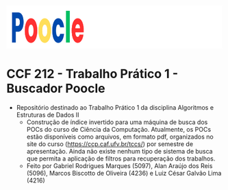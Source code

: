 <img src="GTKProject/Poocle Search Tool.png" width="800" height="100">

# CCF 212 - Trabalho Prático 1 - Buscador Poocle
+ Repositório destinado ao Trabalho Prático 1 da disciplina Algoritmos e Estruturas de Dados II
    - Construção de índice invertido para uma máquina de busca dos POCs do curso de Ciência da Computação. Atualmente, os POCs estão disponíveis como arquivos, em formato pdf, organizados no site do curso (https://ccp.caf.ufv.br/tccs/) por semestre de apresentação. Ainda não existe nenhum tipo de sistema de busca que permita a aplicação de filtros para recuperação dos trabalhos.
    - Feito por Gabriel Rodrigues Marques (5097), Alan Araújo dos Reis (5096), Marcos Biscotto de Oliveira (4236) e Luiz César Galvão Lima (4216)
